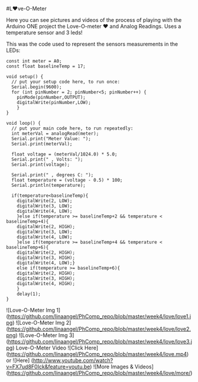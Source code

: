 #L:heart:ve-O-Meter

Here you can see pictures and videos of the process of playing with the Arduino ONE project the Love-O-meter :heart: and Analog Readings. Uses a temperature sensor and 3 leds!

This was the code used to represent the sensors measurements in the LEDs:

```
const int meter = A0;
const float baselineTemp = 17;

void setup() {
  // put your setup code here, to run once:
  Serial.begin(9600);
  for (int pinNumber = 2; pinNumber<5; pinNumber++) {
    pinMode(pinNumber,OUTPUT);
    digitalWrite(pinNumber,LOW);
    }
}

void loop() {
  // put your main code here, to run repeatedly:
  int meterVal = analogRead(meter);
  Serial.print("Meter Value: ");
  Serial.print(meterVal);

  float voltage = (meterVal/1024.0) * 5.0;
  Serial.print(" , Volts: ");
  Serial.print(voltage);

  Serial.print(" , degrees C: ");
  float temperature = (voltage - 0.5) * 100;
  Serial.println(temperature);

  if(temperature<baselineTemp){
    digitalWrite(2, LOW);
    digitalWrite(3, LOW);
    digitalWrite(4, LOW);
    }else if(temperature >= baselineTemp+2 && temperature < baselineTemp+4){
    digitalWrite(2, HIGH);
    digitalWrite(3, LOW);
    digitalWrite(4, LOW);
    }else if(temperature >= baselineTemp+4 && temperature < baselineTemp+6){
    digitalWrite(2, HIGH);
    digitalWrite(3, HIGH);
    digitalWrite(4, LOW);}
    else if(temperature >= baselineTemp+6){
    digitalWrite(2, HIGH);
    digitalWrite(3, HIGH);
    digitalWrite(4, HIGH);
    }
    delay(1);
}
```
![Love-O-Meter Img 1] (https://github.com/linaangel/PhComp_repo/blob/master/week4/love/love1.jpg)
![Love-O-Meter Img 2] (https://github.com/linaangel/PhComp_repo/blob/master/week4/love/love2.png)
![Love-O-Meter Img 3] (https://github.com/linaangel/PhComp_repo/blob/master/week4/love/love3.jpg)
Love-O-Meter Video ![Click Here] (https://github.com/linaangel/PhComp_repo/blob/master/week4/love.mp4) or ![Here] (http://www.youtube.com/watch?v=FX7ud8F0Ick&feature=youtu.be)
![More Images & Videos] (https://github.com/linaangel/PhComp_repo/blob/master/week4/love/more/)
